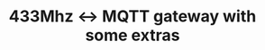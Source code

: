 ---
title: "433Mhz <-> MQTT gateway with some extras"
type: "project"
published: true
description: 'This project is a simple bidirectional gateway to transmit and receive 433Mhz RF signals connected to MQTT. It is built with a cost-effective ESP8266 WiFi chip, simple 433Mhz RF modules and an additional BMP085 sensor.'
tech_used: ["Arduino", "ESP8266", "C++", "BMP085"]
link: "https://www.hackster.io/markushaack/smart-home-433mhz-rf-mqtt-gateway-with-some-extras-bbb1ca"
github: "https://github.com/mhaack/mqtt-433mhz-gateway-homie"
image: "./mqtt-gateway-with-temp.png"
---